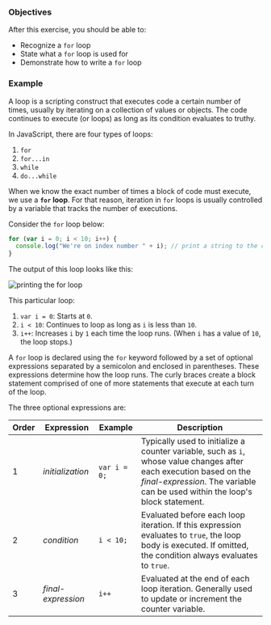 <!--{ ids:[190], language:'JavaScript', type:'workshop', order: 0, name:'For Loops', description:'Iterate on a collection of values or objects' } -->
### Objectives

After this exercise, you should be able to:

- Recognize a `for` loop
- State what a `for` loop is used for
- Demonstrate how to write a `for` loop

### Example

A loop is a scripting construct that executes code a certain number of times, usually by iterating on a collection of values or objects. The code continues to execute (or loops) as long as its condition evaluates to truthy.

In JavaScript, there are four types of loops:

1. `for`
2. `for...in`
3. `while`
4. `do...while`

When we know the exact number of times a block of code must execute, we use a __`for` loop__. For that reason, iteration in `for` loops is usually controlled by a variable that tracks the number of executions.

Consider the `for` loop below:

```js
for (var i = 0; i < 10; i++) {
  console.log("We're on index number " + i); // print a string to the console
}
```

The output of this loop looks like this:

![printing the for loop](https://bloc-global-assets.s3.amazonaws.com/workshop/javascript/for-loop.gif)

This particular loop:

1. `var i = 0`: Starts at `0`.
2. `i < 10`: Continues to loop as long as `i` is less than `10`.
3. `i++`: Increases `i` by `1` each time the loop runs. (When `i` has a value of `10`, the loop stops.)

A `for` loop is declared using the `for` keyword followed by a set of optional expressions separated by a semicolon and enclosed in parentheses. These expressions determine how the loop runs. The curly braces create a block statement comprised of one of more statements that execute at each turn of the loop.

The three optional expressions are:

| Order | Expression         | Example      | Description |
| ----- | ------------------ | ------------ | ----------- |
| 1     | _initialization_   | `var i = 0;` | Typically used to initialize a counter variable, such as `i`, whose value changes after each execution based on the _final-expression_. The variable can be used within the loop's block statement. |
| 2     | _condition_        | `i < 10;`    | Evaluated before each loop iteration. If this expression evaluates to `true`, the loop body is executed. If omitted, the condition always evaluates to `true`.
| 3     | _final-expression_ | `i++`        | Evaluated at the end of each loop iteration. Generally used to update or increment the counter variable. |
